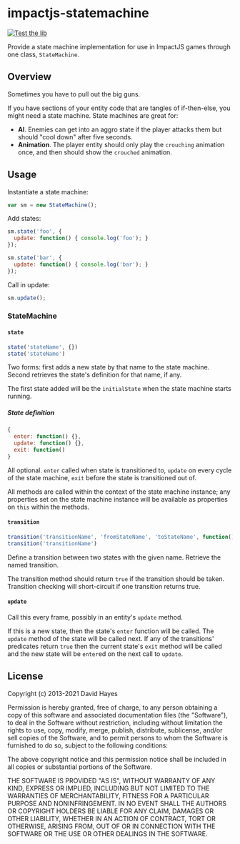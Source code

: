 # impactjs-statemachine

[![Test the lib](https://github.com/drhayes/impactjs-statemachine/actions/workflows/test.yml/badge.svg)](https://github.com/drhayes/impactjs-statemachine/actions/workflows/test.yml)

Provide a state machine implementation for use in ImpactJS games through one class, `StateMachine`.

## Overview

Sometimes you have to pull out the big guns.

If you have sections of your entity code that are tangles of if-then-else, you might need a state machine. State machines are great for:

* **AI**. Enemies can get into an aggro state if the player attacks them but should "cool down" after five seconds.
* **Animation**. The player entity should only play the `crouching` animation once, and then should show the `crouched` animation.

## Usage

Instantiate a state machine:

```js
var sm = new StateMachine();
```

Add states:

```js
sm.state('foo', {
  update: function() { console.log('foo'); }
});

sm.state('bar', {
  update: function() { console.log('bar'); }
});
```

Call in update:

```js
sm.update();
```

### StateMachine

#### `state`

```js
state('stateName', {})
state('stateName')
```

Two forms: first adds a new state by that name to the state machine. Second retrieves the state's definition for that name, if any.

The first state added will be the `initialState` when the state machine starts running.

##### State definition

```js
{
  enter: function() {},
  update: function() {},
  exit: function()
}
```

All optional. `enter` called when state is transitioned to, `update` on every cycle of the state machine, `exit` before the state is transitioned out of.

All methods are called within the context of the state machine instance; any properties set on the state machine instance will be available as properties on `this` within the methods.

#### `transition`

```js
transition('transitionName', 'fromStateName', 'toStateName', function() {})
transition('transitionName')
```

Define a transition between two states with the given name. Retrieve the named transition.

The transition method should return `true` if the transition should be taken. Transition checking will short-circuit if one transition returns true.

#### `update`

Call this every frame, possibly in an entity's `update` method.

If this is a new state, then the state's `enter` function will be called. The `update` method of the state will be called next. If any of the transitions' predicates return `true` then the current state's `exit` method will be called and the new state will be `enter`ed on the next call to `update`.

## License

Copyright (c) 2013-2021 David Hayes

Permission is hereby granted, free of charge, to any person obtaining a copy of this software and associated documentation files (the "Software"), to deal in the Software without restriction, including without limitation the rights to use, copy, modify, merge, publish, distribute, sublicense, and/or sell copies of the Software, and to permit persons to whom the Software is furnished to do so, subject to the following conditions:

The above copyright notice and this permission notice shall be included in all copies or substantial portions of the Software.

THE SOFTWARE IS PROVIDED "AS IS", WITHOUT WARRANTY OF ANY KIND, EXPRESS OR IMPLIED, INCLUDING BUT
NOT LIMITED TO THE WARRANTIES OF MERCHANTABILITY, FITNESS FOR A PARTICULAR PURPOSE AND
NONINFRINGEMENT. IN NO EVENT SHALL THE AUTHORS OR COPYRIGHT HOLDERS BE LIABLE FOR ANY CLAIM, DAMAGES
OR OTHER LIABILITY, WHETHER IN AN ACTION OF CONTRACT, TORT OR OTHERWISE, ARISING FROM, OUT OF OR IN
CONNECTION WITH THE SOFTWARE OR THE USE OR OTHER DEALINGS IN THE SOFTWARE.
